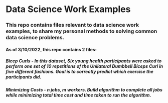 # Data Science Work Examples

### This repo contains files relevant to data science work examples, to share my personal methods to solving common data science problems.

#### As of 3/10/2022, this repo contains 2 files:
##### Bicep Curls - In this dataset, Six young health participants were asked to perform one set of 10 repetitions of the Unilateral Dumbbell Biceps Curl in five different fashions. Goal is to correctly predict which exercise the participants did.
##### Minimizing Costs - n jobs, m workers. Build algorithm to complete all jobs while minimizing total time cost and time taken to run the algorithm.
